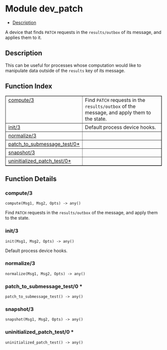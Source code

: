 

# Module dev_patch #
* [Description](#description)

A device that finds `PATCH` requests in the `results/outbox`
of its message, and applies them to it.

<a name="description"></a>

## Description ##
This can be useful for processes
whose computation would like to manipulate data outside of the `results` key
of its message.<a name="index"></a>

## Function Index ##


<table width="100%" border="1" cellspacing="0" cellpadding="2" summary="function index"><tr><td valign="top"><a href="#compute-3">compute/3</a></td><td>Find <code>PATCH</code> requests in the <code>results/outbox</code> of the message, and apply
them to the state.</td></tr><tr><td valign="top"><a href="#init-3">init/3</a></td><td>Default process device hooks.</td></tr><tr><td valign="top"><a href="#normalize-3">normalize/3</a></td><td></td></tr><tr><td valign="top"><a href="#patch_to_submessage_test-0">patch_to_submessage_test/0*</a></td><td></td></tr><tr><td valign="top"><a href="#snapshot-3">snapshot/3</a></td><td></td></tr><tr><td valign="top"><a href="#uninitialized_patch_test-0">uninitialized_patch_test/0*</a></td><td></td></tr></table>


<a name="functions"></a>

## Function Details ##

<a name="compute-3"></a>

### compute/3 ###

`compute(Msg1, Msg2, Opts) -> any()`

Find `PATCH` requests in the `results/outbox` of the message, and apply
them to the state.

<a name="init-3"></a>

### init/3 ###

`init(Msg1, Msg2, Opts) -> any()`

Default process device hooks.

<a name="normalize-3"></a>

### normalize/3 ###

`normalize(Msg1, Msg2, Opts) -> any()`

<a name="patch_to_submessage_test-0"></a>

### patch_to_submessage_test/0 * ###

`patch_to_submessage_test() -> any()`

<a name="snapshot-3"></a>

### snapshot/3 ###

`snapshot(Msg1, Msg2, Opts) -> any()`

<a name="uninitialized_patch_test-0"></a>

### uninitialized_patch_test/0 * ###

`uninitialized_patch_test() -> any()`

